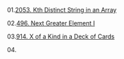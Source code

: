 
01.[2053. Kth Distinct String in an Array](https://leetcode.com/problems/kth-distinct-string-in-an-array/description/)

02.[496. Next Greater Element I](https://leetcode.com/problems/next-greater-element-i/description/)

03.[914. X of a Kind in a Deck of Cards](https://leetcode.com/problems/x-of-a-kind-in-a-deck-of-cards/description/)

04.[]()
